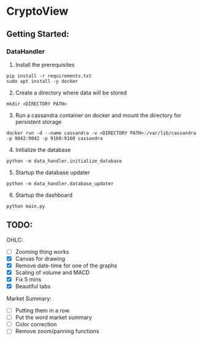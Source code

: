 # CryptoView

## Getting Started:

### DataHandler

1. Install the prerequisites
```console
pip install -r requirements.txt
sudo apt install -y docker
```
2. Create a directory where data will be stored
```console
mkdir <DIRECTORY PATH>
```
3. Run a cassandra container on docker and mount the directory for persistent storage
```console
docker run -d --name cassandra -v <DIRECTORY PATH>:/var/lib/cassandra -p 9042:9042 -p 9160:9160 cassandra
```
4. Initialize the database
```console
python -m data_handler.initialize_database
```
5. Startup the database updater
```console
python -m data_handler.database_updater
```
6. Startup the dashboard
```console
python main.py
```

## TODO:

OHLC:

- [ ] Zooming thing works
- [x] Canvas for drawing
- [x] Remove date-time for one of the graphs
- [x] Scaling of volume and MACD
- [x] Fix 5 mins
- [x] Beautiful tabs

Market Summary:

- [ ] Putting them in a row.
- [ ] Put the word market summary
- [ ] Color correction
- [ ] Remove zoom/panning functions
